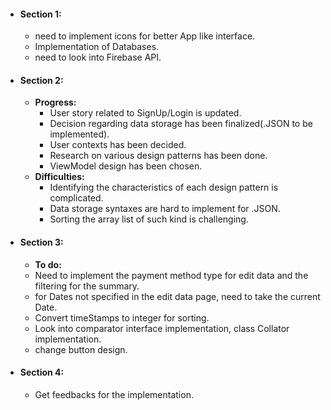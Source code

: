 * #### **Section 1:**
  * need to implement icons for better App like interface.
  * Implementation of Databases.
  * need to look into Firebase API.
* #### **Section 2:**
  * **Progress:**
    * User story related to SignUp/Login is updated.
    * Decision regarding data storage has been finalized(.JSON to be implemented).
    * User contexts has been decided.
    * Research on various design patterns has been done.
    * ViewModel design has been chosen.
  * **Difficulties:**
    * Identifying the characteristics of each design pattern is complicated.
    * Data storage syntaxes are hard to implement for .JSON.
    * Sorting the array list of such kind is challenging.
* #### **Section 3:**
  * **To do:**
  * Need to implement the payment method type for edit data and the filtering for the summary.
  * for Dates not specified in the edit data page, need to take the current Date.
  * Convert timeStamps to integer for sorting.
  * Look into comparator interface implementation, class Collator implementation.
  * change button design.
* #### **Section 4:**
  * Get feedbacks for the implementation.
